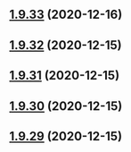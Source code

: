 ## [1.9.33](https://github.com/dds/aoc2020/compare/v1.9.32...v1.9.33) (2020-12-16)



## [1.9.32](https://github.com/dds/aoc2020/compare/v1.9.31...v1.9.32) (2020-12-15)



## [1.9.31](https://github.com/dds/aoc2020/compare/v1.9.30...v1.9.31) (2020-12-15)



## [1.9.30](https://github.com/dds/aoc2020/compare/v1.9.29...v1.9.30) (2020-12-15)



## [1.9.29](https://github.com/dds/aoc2020/compare/v1.9.28...v1.9.29) (2020-12-15)



